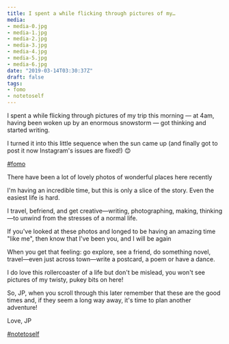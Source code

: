 ```yaml
---
title: I spent a while flicking through pictures of my…
media:
- media-0.jpg
- media-1.jpg
- media-2.jpg
- media-3.jpg
- media-4.jpg
- media-5.jpg
- media-6.jpg
date: "2019-03-14T03:30:37Z"
draft: false
tags:
- fomo
- notetoself
---
```

I spent a while flicking through pictures of my trip this morning — at 4am, having been woken up by an enormous snowstorm — got thinking and started writing.



I turned it into this little sequence when the sun came up \(and finally got to post it now Instagram's issues are fixed\!\) 😊



[#fomo](/tags/fomo)



There have been a lot of lovely photos of wonderful places here recently



I'm having an incredible time, but this is only a slice of the story. Even the easiest life is hard.



I travel, befriend, and get creative—writing, photographing, making, thinking—to unwind from the stresses of a normal life.



If you've looked at these photos and longed to be having an amazing time "like me", then know that I've been you, and I will be again



When you get that feeling: go explore, see a friend, do something novel, travel—even just across town—write a postcard, a poem or have a dance.



I do love this rollercoaster of a life but don't be mislead, you won't see pictures of my twisty, pukey bits on here\!



So, JP, when you scroll through this later remember that these are the good times and, if they seem a long way away, it's time to plan another adventure\!



Love, JP



[#notetoself](/tags/notetoself)
